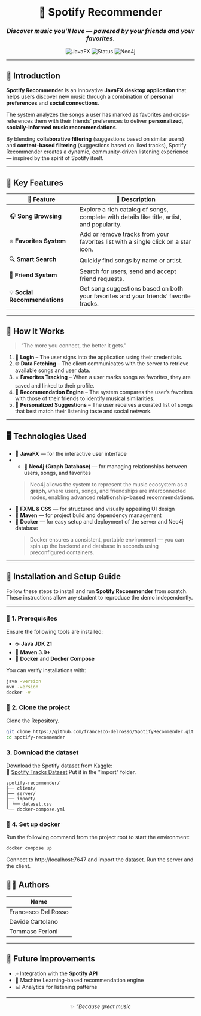 <div align="center">

# 🎵 **Spotify Recommender**

### *Discover music you’ll love — powered by your friends and your favorites.*

![JavaFX](https://img.shields.io/badge/JavaFX-Application-blue?style=flat-square&logo=java)
![Status](https://img.shields.io/badge/status-Active-success?style=flat-square)
![Neo4j](https://img.shields.io/badge/Neo4j-Graph%20Database-green?style=flat-square&logo=neo4j)

</div>

---

## 📖 **Introduction**

**Spotify Recommender** is an innovative **JavaFX desktop application** that helps users discover new music through a combination of **personal preferences** and **social connections**.

The system analyzes the songs a user has marked as favorites and cross-references them with their friends’ preferences to deliver **personalized, socially-informed music recommendations**.

By blending **collaborative filtering** (suggestions based on similar users) and **content-based filtering** (suggestions based on liked tracks), Spotify Recommender creates a dynamic, community-driven listening experience — inspired by the spirit of Spotify itself.

---

## 🚀 **Key Features**

| 🌟 Feature | 💬 Description |
|-------------|----------------|
| 🎧 **Song Browsing** | Explore a rich catalog of songs, complete with details like title, artist, and popularity. |
| ⭐ **Favorites System** | Add or remove tracks from your favorites list with a single click on a star icon. |
| 🔍 **Smart Search** | Quickly find songs by name or artist. |
| 👥 **Friend System** | Search for users, send and accept friend requests. |
| 💡 **Social Recommendations** | Get song suggestions based on both your favorites and your friends’ favorite tracks. |

---

## 🧠 **How It Works**

> “The more you connect, the better it gets.”  

1. 🧾 **Login** – The user signs into the application using their credentials.  
2. 🌐 **Data Fetching** – The client communicates with the server to retrieve available songs and user data.  
3. ⭐ **Favorites Tracking** – When a user marks songs as favorites, they are saved and linked to their profile.  
4. 🧩 **Recommendation Engine** – The system compares the user’s favorites with those of their friends to identify musical similarities.  
5. 🎯 **Personalized Suggestions** – The user receives a curated list of songs that best match their listening taste and social network.

---

## 🖥️ **Technologies Used**

- 🧩 **JavaFX** — for the interactive user interface  
- - 🧠 **Neo4j (Graph Database)** — for managing relationships between users, songs, and favorites  
  > Neo4j allows the system to represent the music ecosystem as a **graph**, where users, songs, and friendships are interconnected nodes, enabling advanced **relationship-based recommendations**.  
- 🧱 **FXML & CSS** — for structured and visually appealing UI design  
- 🧰 **Maven** — for project build and dependency management
- 🐳 **Docker** — for easy setup and deployment of the server and Neo4j database  
  > Docker ensures a consistent, portable environment — you can spin up the backend and database in seconds using preconfigured containers.

---

## 🧩 **Installation and Setup Guide**

Follow these steps to install and run **Spotify Recommender** from scratch.  
These instructions allow any student to reproduce the demo independently.

---

### 🧰 **1. Prerequisites**

Ensure the following tools are installed:

- ☕ **Java JDK 21**  
- 🧱 **Maven 3.9+**  
- 🐳 **Docker** and **Docker Compose**  

You can verify installations with:
```bash
java -version
mvn -version
docker -v
```

### 🧰 **2. Clone the project**

Clone the Repository.
 ```bash
git clone https://github.com/francesco-delrosso/SpotifyRecommender.git
cd spotify-recommender
 ```

### **3. Download the dataset**

Download the Spotify dataset from Kaggle:  
🔗 [Spotify Tracks Dataset](https://www.kaggle.com/datasets/maharshipandya/-spotify-tracks-dataset)
Put it in the "import" folder.
```
spotify-recommender/
├── client/
├── server/
├── import/
│ └── dataset.csv
└── docker-compose.yml
```

### **🐳 4. Set up docker**

Run the following command from the project root to start the environment:

```bash
docker compose up
```
Connect to http://localhost:7647 and import the dataset.
Run the server and the client.

## 👨‍💻 **Authors**

| Name |
|------|
| Francesco Del Rosso | 
| Davide Cartolano |
| Tommaso Ferloni |

---

## 💬 **Future Improvements**

- 🎶 Integration with the **Spotify API**  
- 🧠 Machine Learning–based recommendation engine   
- 📊 Analytics for listening patterns  

---

<div align="center">

✨ *“Because great music*
